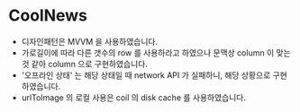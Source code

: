 # CoolNews

* 디자인패턴은 MVVM 을 사용하였습니다.
* 가로길이에 따라 다른 갯수의 row 를 사용하라고 하였으나 문맥상 column 이 맞는것 같아 column 으로 구현하였습니다.
* '오프라인 상태' 는 해당 상태일 때 network API 가 실패하니, 해당 상황으로 구현하였습니다.
* urlToImage 의 로컬 사용은 coil 의 disk cache 를 사용하였습니다.